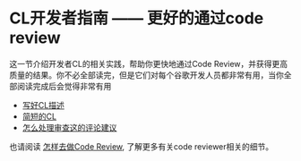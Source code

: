 # CL开发者指南 —— 更好的通过code review

这一节介绍开发者CL的相关实践，帮助你更快地通过Code Review，并获得更高质量的结果。你不必全部读完，但是它们对每个谷歌开发人员都非常有用，当你全部阅读完成后会觉得非常有用

-   [写好CL描述](cl-descriptions.md)
-   [简短的CL](small-cls.md)
-   [怎么处理审查这的评论建议](handling-comments.md)

也请阅读 [怎样去做Code Review](../reviewer/), 了解更多有关code reviewer相关的细节。


